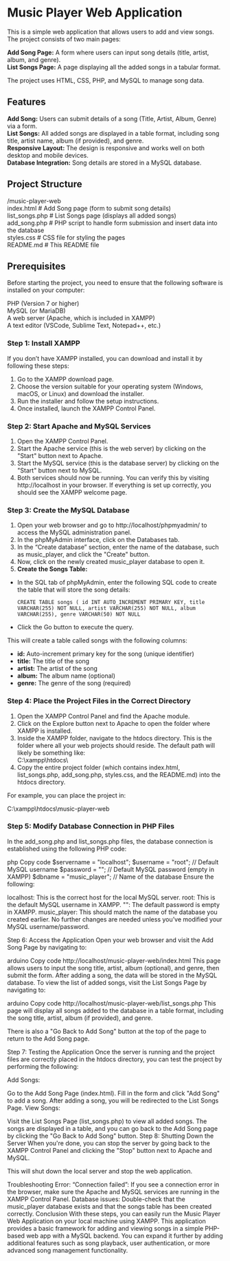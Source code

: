 # Music Player Web Application
This is a simple web application that allows users to add and view songs. The project consists of two main pages:

**Add Song Page:** A form where users can input song details (title, artist, album, and genre).  
**List Songs Page:** A page displaying all the added songs in a tabular format.

The project uses HTML, CSS, PHP, and MySQL to manage song data.

## Features
**Add Song:** Users can submit details of a song (Title, Artist, Album, Genre) via a form.  
**List Songs:** All added songs are displayed in a table format, including song title, artist name, album (if provided), and genre.  
**Responsive Layout:** The design is responsive and works well on both desktop and mobile devices.  
**Database Integration:** Song details are stored in a MySQL database.

## Project Structure

/music-player-web  
index.html           # Add Song page (form to submit song details)  
list_songs.php       # List Songs page (displays all added songs)  
add_song.php         # PHP script to handle form submission and insert data into the database  
styles.css           # CSS file for styling the pages  
README.md            # This README file

## Prerequisites  
Before starting the project, you need to ensure that the following software is installed on your computer:

PHP (Version 7 or higher)  
MySQL (or MariaDB)  
A web server (Apache, which is included in XAMPP)  
A text editor (VSCode, Sublime Text, Notepad++, etc.)

### Step 1: Install XAMPP
If you don’t have XAMPP installed, you can download and install it by following these steps:

1. Go to the XAMPP download page.  
2. Choose the version suitable for your operating system (Windows, macOS, or Linux) and download the installer.  
3. Run the installer and follow the setup instructions.  
4. Once installed, launch the XAMPP Control Panel.

### Step 2: Start Apache and MySQL Services  
1. Open the XAMPP Control Panel.  
2. Start the Apache service (this is the web server) by clicking on the "Start" button next to Apache.  
3. Start the MySQL service (this is the database server) by clicking on the "Start" button next to MySQL.  
4. Both services should now be running. You can verify this by visiting http://localhost in your browser. If everything is set up correctly, you should see the XAMPP welcome page.

### Step 3: Create the MySQL Database
1. Open your web browser and go to http://localhost/phpmyadmin/ to access the MySQL administration panel.
2. In the phpMyAdmin interface, click on the Databases tab.
3. In the “Create database” section, enter the name of the database, such as music_player, and click the "Create" button.
4. Now, click on the newly created music_player database to open it.
5. **Create the Songs Table:**

- In the SQL tab of phpMyAdmin, enter the following SQL code to create the table that will store the song details:

   `CREATE TABLE songs (
        id INT AUTO_INCREMENT PRIMARY KEY,
        title VARCHAR(255) NOT NULL,
        artist VARCHAR(255) NOT NULL,
        album VARCHAR(255),
        genre VARCHAR(50) NOT NULL
   `

- Click the Go button to execute the query.  

This will create a table called songs with the following columns:  
- **id:** Auto-increment primary key for the song (unique identifier)  
- **title:** The title of the song  
- **artist:** The artist of the song  
- **album:** The album name (optional)  
- **genre:** The genre of the song (required)  

### Step 4: Place the Project Files in the Correct Directory  
1. Open the XAMPP Control Panel and find the Apache module.
2. Click on the Explore button next to Apache to open the folder where XAMPP is installed.
3. Inside the XAMPP folder, navigate to the htdocs directory. This is the folder where all your web projects should reside. The default path will likely be something like:  
C:\xampp\htdocs\
4. Copy the entire project folder (which contains index.html, list_songs.php, add_song.php, styles.css, and the README.md) into the htdocs directory.

For example, you can place the project in:

C:\xampp\htdocs\music-player-web

### Step 5: Modify Database Connection in PHP Files

In the add_song.php and list_songs.php files, the database connection is established using the following PHP code:

php
Copy code
$servername = "localhost";
$username = "root"; // Default MySQL username
$password = ""; // Default MySQL password (empty in XAMPP)
$dbname = "music_player"; // Name of the database
Ensure the following:

localhost: This is the correct host for the local MySQL server.
root: This is the default MySQL username in XAMPP.
"": The default password is empty in XAMPP.
music_player: This should match the name of the database you created earlier.
No further changes are needed unless you’ve modified your MySQL username/password.

Step 6: Access the Application
Open your web browser and visit the Add Song Page by navigating to:

arduino
Copy code
http://localhost/music-player-web/index.html
This page allows users to input the song title, artist, album (optional), and genre, then submit the form.
After adding a song, the data will be stored in the MySQL database. To view the list of added songs, visit the List Songs Page by navigating to:

arduino
Copy code
http://localhost/music-player-web/list_songs.php
This page will display all songs added to the database in a table format, including the song title, artist, album (if provided), and genre.

There is also a "Go Back to Add Song" button at the top of the page to return to the Add Song page.

Step 7: Testing the Application
Once the server is running and the project files are correctly placed in the htdocs directory, you can test the project by performing the following:

Add Songs:

Go to the Add Song Page (index.html).
Fill in the form and click "Add Song" to add a song.
After adding a song, you will be redirected to the List Songs Page.
View Songs:

Visit the List Songs Page (list_songs.php) to view all added songs.
The songs are displayed in a table, and you can go back to the Add Song page by clicking the "Go Back to Add Song" button.
Step 8: Shutting Down the Server
When you're done, you can stop the server by going back to the XAMPP Control Panel and clicking the "Stop" button next to Apache and MySQL.

This will shut down the local server and stop the web application.

Troubleshooting
Error: “Connection failed”: If you see a connection error in the browser, make sure the Apache and MySQL services are running in the XAMPP Control Panel.
Database issues: Double-check that the music_player database exists and that the songs table has been created correctly.
Conclusion
With these steps, you can easily run the Music Player Web Application on your local machine using XAMPP. This application provides a basic framework for adding and viewing songs in a simple PHP-based web app with a MySQL backend. You can expand it further by adding additional features such as song playback, user authentication, or more advanced song management functionality.









